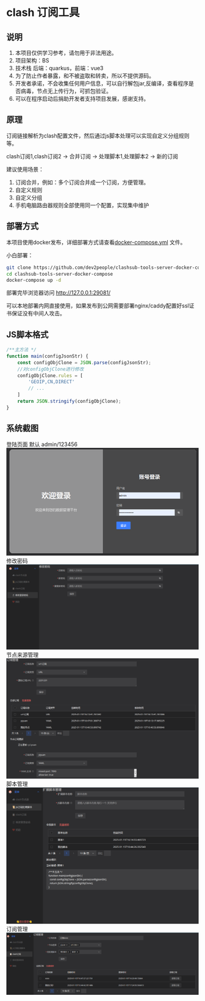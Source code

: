 # clash 订阅工具

## 说明

1. 本项目仅供学习参考，请勿用于非法用途。
2. 项目架构：BS
3. 技术栈 后端：quarkus，前端：vue3
4. 为了防止作者暴露，和不被盗取和转卖，所以不提供源码。
5. 开发者承诺，不会收集任何用户信息，可以自行解包jar,反编译，查看程序是否病毒，节点无上传行为，可抓包验证。
6. 可以在程序启动后捐助开发者支持项目发展，感谢支持。

## 原理

订阅链接解析为clash配置文件，然后通过js脚本处理可以实现自定义分组规则等。

clash订阅1,clash订阅2 -> 合并订阅 -> 处理脚本1,处理脚本2 -> 新的订阅

建议使用场景：

1. 订阅合并，例如：多个订阅合并成一个订阅，方便管理。
2. 自定义规则
3. 自定义分组
4. 手机电脑路由器规则全部使用同一个配置，实现集中维护

## 部署方式

本项目使用docker发布，详细部署方式请查看[docker-compose.yml](./docker-compose.yml) 文件。

小白部署：

```bash
git clone https://github.com/dev2people/clashsub-tools-server-docker-compose.git
cd clashsub-tools-server-docker-compose
docker-compose up -d
```

部署完毕浏览器访问 http://127.0.0.1:29081/

可以本地部署内网直接使用，如果发布到公网需要部署nginx/caddy配置好ssl证书保证没有中间人攻击。

## JS脚本格式

````javascript
/**主方法 */
function main(configJsonStr) {
    const configObjClone = JSON.parse(configJsonStr);
    //对configObjClone进行修改
    configObjClone.rules = [
        'GEOIP,CN,DIRECT'
        // ...
    ]
    return JSON.stringify(configObjClone);
}
````

## 系统截图

登陆页面 默认 admin/123456
![登陆](./sys-img/login.png)
修改密码
![修改密码](./sys-img/password.png)
节点来源管理
![节点来源管理](./sys-img/proxy-node.png)
脚本管理
![脚本管理](./sys-img/script.png)
订阅管理
![订阅管理](./sys-img/sub.png)